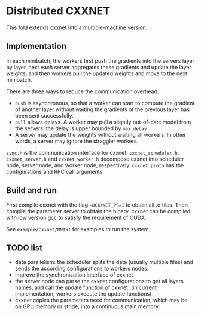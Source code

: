 # Distributed CXXNET

This fold extends [cxxnet](https://github.com/antinucleon/cxxnet) into a
multiple-machine version.

## Implementation

In each minibatch, the workers first push the gradients into the servers layer by
layer, next each server aggregates these gradients and update the layer weights,
and then workers pull the updated weights and move to the next minibatch.

There are three ways to reduce the communication overhead:

* `push` is asynchronous, so that a worker can start to compute the gradient of
   another layer without waiting the gradients of the previous layer has been
   sent successfully.
* `pull` allows delays. A worker may pull a slightly out-of-date model from the
   servers. the delay is upper bounded by `max_delay`
* A server may update the weights without waiting all workers. In other words,
  a server may ignore the straggler workers.

`sync.h` is the communication interface for cxxnet. `cxxnet_scheduler.h`,
`cxxnet_server.h` and `cxxnet_worker.h` decompose cxxnet into scheduler node,
server node, and worker node, respectively. `cxxnet.proto` has the configurations
and RPC call arguments.

## Build and run

First compile cxxnet with the flag `-DCXXNET_PS=1` to obtain all .o files. Then
compile the parameter server to obtain the binary. cxxnet can be complied with
low version gcc to satisfy the requirement of CUDA.

See `example/cxxnet/MNIST` for examples to run the system.

## TODO list

* data parallelism: the scheduler splits the data (usually multiple files) and
  sends the according configurations to workers nodes.
* improve the synchronization interface of cxxnet
* the server node can parse the cxxnet configurations to get all layers names, and
  call the update function of cxxnet. (in current implementation, workers execute the update functions)
* cxxnet copies the parameters need for communication, which may be on GPU
  memory or stride, into a continuous main memory.

